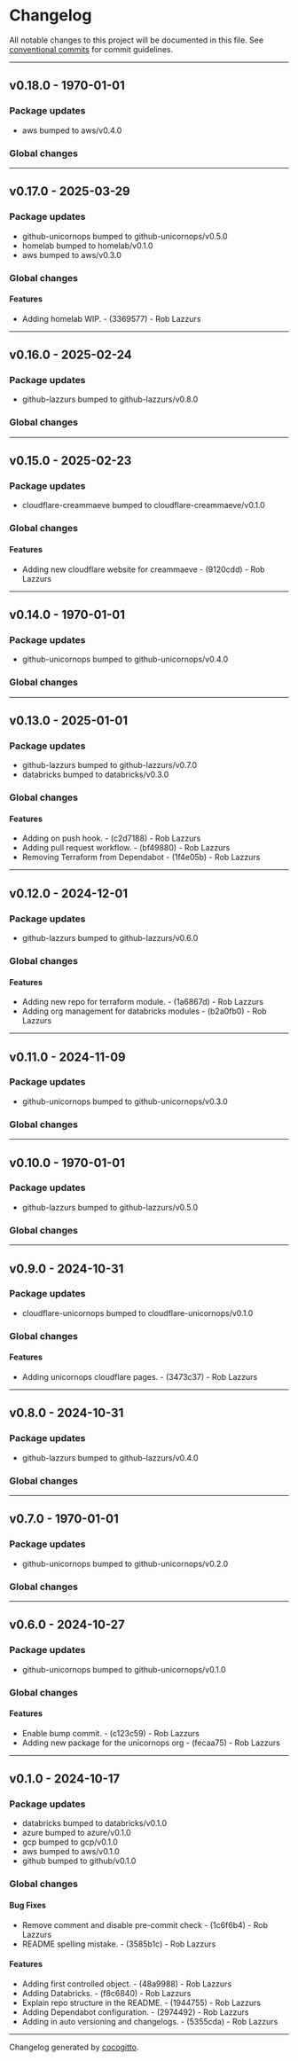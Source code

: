 # Changelog
All notable changes to this project will be documented in this file. See [conventional commits](https://www.conventionalcommits.org/) for commit guidelines.

- - -
## v0.18.0 - 1970-01-01
### Package updates
- aws bumped to aws/v0.4.0
### Global changes

- - -

## v0.17.0 - 2025-03-29
### Package updates
- github-unicornops bumped to github-unicornops/v0.5.0
- homelab bumped to homelab/v0.1.0
- aws bumped to aws/v0.3.0
### Global changes
#### Features
- Adding homelab WIP. - (3369577) - Rob Lazzurs

- - -

## v0.16.0 - 2025-02-24
### Package updates
- github-lazzurs bumped to github-lazzurs/v0.8.0
### Global changes

- - -

## v0.15.0 - 2025-02-23
### Package updates
- cloudflare-creammaeve bumped to cloudflare-creammaeve/v0.1.0
### Global changes
#### Features
- Adding new cloudflare website for creammaeve - (9120cdd) - Rob Lazzurs

- - -

## v0.14.0 - 1970-01-01
### Package updates
- github-unicornops bumped to github-unicornops/v0.4.0
### Global changes

- - -

## v0.13.0 - 2025-01-01
### Package updates
- github-lazzurs bumped to github-lazzurs/v0.7.0
- databricks bumped to databricks/v0.3.0
### Global changes
#### Features
- Adding on push hook. - (c2d7188) - Rob Lazzurs
- Adding pull request workflow. - (bf49880) - Rob Lazzurs
- Removing Terraform from Dependabot - (1f4e05b) - Rob Lazzurs

- - -

## v0.12.0 - 2024-12-01
### Package updates
- github-lazzurs bumped to github-lazzurs/v0.6.0
### Global changes
#### Features
- Adding new repo for terraform module. - (1a6867d) - Rob Lazzurs
- Adding org management for databricks modules - (b2a0fb0) - Rob Lazzurs

- - -

## v0.11.0 - 2024-11-09
### Package updates
- github-unicornops bumped to github-unicornops/v0.3.0
### Global changes

- - -

## v0.10.0 - 1970-01-01
### Package updates
- github-lazzurs bumped to github-lazzurs/v0.5.0
### Global changes

- - -

## v0.9.0 - 2024-10-31
### Package updates
- cloudflare-unicornops bumped to cloudflare-unicornops/v0.1.0
### Global changes
#### Features
- Adding unicornops cloudflare pages. - (3473c37) - Rob Lazzurs

- - -

## v0.8.0 - 2024-10-31
### Package updates
- github-lazzurs bumped to github-lazzurs/v0.4.0
### Global changes

- - -

## v0.7.0 - 1970-01-01
### Package updates
- github-unicornops bumped to github-unicornops/v0.2.0
### Global changes

- - -

## v0.6.0 - 2024-10-27
### Package updates
- github-unicornops bumped to github-unicornops/v0.1.0
### Global changes
#### Features
- Enable bump commit. - (c123c59) - Rob Lazzurs
- Adding new package for the unicornops org - (fecaa75) - Rob Lazzurs

- - -

## v0.1.0 - 2024-10-17
### Package updates
- databricks bumped to databricks/v0.1.0
- azure bumped to azure/v0.1.0
- gcp bumped to gcp/v0.1.0
- aws bumped to aws/v0.1.0
- github bumped to github/v0.1.0
### Global changes
#### Bug Fixes
- Remove comment and disable pre-commit check - (1c6f6b4) - Rob Lazzurs
- README spelling mistake. - (3585b1c) - Rob Lazzurs
#### Features
- Adding first controlled object. - (48a9988) - Rob Lazzurs
- Adding Databricks. - (f8c6840) - Rob Lazzurs
- Explain repo structure in the README. - (1944755) - Rob Lazzurs
- Adding Dependabot configuration. - (2974492) - Rob Lazzurs
- Adding in auto versioning and changelogs. - (5355cda) - Rob Lazzurs

- - -

Changelog generated by [cocogitto](https://github.com/cocogitto/cocogitto).
